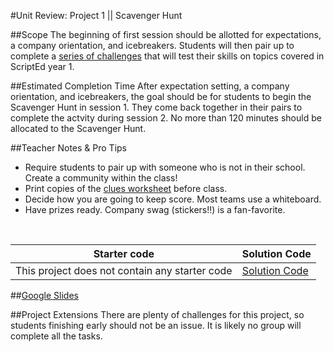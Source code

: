 #Unit Review: Project 1 || Scavenger Hunt


##Scope
The beginning of first session should be allotted for expectations, a company orientation, and icebreakers. Students will then pair up to complete a [series of challenges](clues.md) that will test their skills on topics covered in ScriptEd year 1. 


##Estimated Completion Time
After expectation setting, a company orientation, and icebreakers, the goal should be for students to begin the Scavenger Hunt in session 1.  They come back together in their pairs to complete the actvity during session 2.  No more than 120 minutes should be allocated to the Scavenger Hunt. 

##Teacher Notes & Pro Tips
* Require students to pair up with someone who is not in their school. Create a community within the class!
* Print copies of the [clues worksheet](clues.md) before class.
* Decide how you are going to keep score. Most teams use a whiteboard.
* Have prizes ready. Company swag (stickers!!) is a fan-favorite.
<br>

| Starter code | Solution Code |
|-------|-------|
|This project does not contain any starter code | [Solution Code](https://github.com/ScriptEdcurriculum/solutions2016/blob/master/year2/1-review/clueSolution.md)|

##[Google Slides](https://docs.google.com/presentation/d/1IBuckUNnsTBvcRPv8AjgffajG1YFVkSW4-Ik8xYn-ik/edit#slide=id.g135945ce02_0_222)

##Project Extensions
There are plenty of challenges for this project, so students finishing early should not be an issue. It is likely no group will complete all the tasks.




